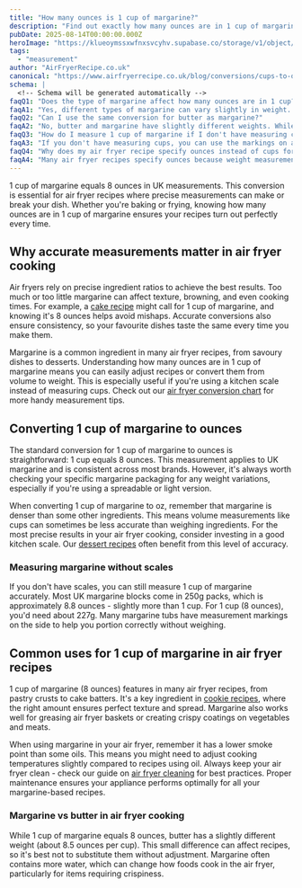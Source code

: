 ```yaml
---
title: "How many ounces is 1 cup of margarine?"
description: "Find out exactly how many ounces are in 1 cup of margarine with this simple UK conversion guide. Perfect for air fryer recipes!"
pubDate: 2025-08-14T00:00:00.000Z
heroImage: "https://klueoymssxwfnxsvcyhv.supabase.co/storage/v1/object/public/Shmucket/how-many-ounces-is-1-cup-of-margarine.webp"
tags:
  - "measurement"
author: "AirFryerRecipe.co.uk"
canonical: "https://www.airfryerrecipe.co.uk/blog/conversions/cups-to-ounces/how-many-ounces-is-1-cup-of-margarine"
schema: |
  <!-- Schema will be generated automatically -->
faqQ1: "Does the type of margarine affect how many ounces are in 1 cup?"
faqA1: "Yes, different types of margarine can vary slightly in weight. Standard block margarine typically measures 8 ounces per cup, while spreadable or light versions might be slightly less dense due to higher water content. Always check your specific product's packaging for the most accurate measurements."
faqQ2: "Can I use the same conversion for butter as margarine?"
faqA2: "No, butter and margarine have slightly different weights. While 1 cup of margarine equals 8 ounces, butter weighs about 8.5 ounces per cup. This small difference can affect recipes, especially in baking. If substituting, you may need to adjust other liquid ingredients slightly."
faqQ3: "How do I measure 1 cup of margarine if I don't have measuring cups?"
faqA3: "If you don't have measuring cups, you can use the markings on a margarine tub or estimate using a standard UK tablespoon (about 0.5 ounces). 16 tablespoons equal 1 cup (8 ounces). Alternatively, many UK margarine blocks are 250g, so you'd use about 90% of the block for 1 cup."
faqQ4: "Why does my air fryer recipe specify ounces instead of cups for margarine?"
faqA4: "Many air fryer recipes specify ounces because weight measurements are more precise than volume measurements. This precision is particularly important in air fryer cooking where exact ratios affect cooking times and textures. Using ounces helps ensure consistent results every time you make the recipe."
---
```

<p>1 cup of margarine equals 8 ounces in UK measurements. This conversion is essential for air fryer recipes where precise measurements can make or break your dish. Whether you're baking or frying, knowing how many ounces are in 1 cup of margarine ensures your recipes turn out perfectly every time.</p>

<h2>Why accurate measurements matter in air fryer cooking</h2>
<p>Air fryers rely on precise ingredient ratios to achieve the best results. Too much or too little margarine can affect texture, browning, and even cooking times. For example, a <a href=https://www.airfryerrecipe.co.uk/recipes>cake recipe</a> might call for 1 cup of margarine, and knowing it's 8 ounces helps avoid mishaps. Accurate conversions also ensure consistency, so your favourite dishes taste the same every time you make them.</p>
<p>Margarine is a common ingredient in many air fryer recipes, from savoury dishes to desserts. Understanding how many ounces are in 1 cup of margarine means you can easily adjust recipes or convert them from volume to weight. This is especially useful if you're using a kitchen scale instead of measuring cups. Check out our <a href=https://www.airfryerrecipe.co.uk/air-fryer-conversion-chart>air fryer conversion chart</a> for more handy measurement tips.</p>

<h2>Converting 1 cup of margarine to ounces</h2>
<p>The standard conversion for 1 cup of margarine to ounces is straightforward: 1 cup equals 8 ounces. This measurement applies to UK margarine and is consistent across most brands. However, it's always worth checking your specific margarine packaging for any weight variations, especially if you're using a spreadable or light version.</p>
<p>When converting 1 cup of margarine to oz, remember that margarine is denser than some other ingredients. This means volume measurements like cups can sometimes be less accurate than weighing ingredients. For the most precise results in your air fryer cooking, consider investing in a good kitchen scale. Our <a href=https://www.airfryerrecipe.co.uk/recipe-category/dessert>dessert recipes</a> often benefit from this level of accuracy.</p>

<h3>Measuring margarine without scales</h3>
<p>If you don't have scales, you can still measure 1 cup of margarine accurately. Most UK margarine blocks come in 250g packs, which is approximately 8.8 ounces - slightly more than 1 cup. For 1 cup (8 ounces), you'd need about 227g. Many margarine tubs have measurement markings on the side to help you portion correctly without weighing.</p>

<h2>Common uses for 1 cup of margarine in air fryer recipes</h2>
<p>1 cup of margarine (8 ounces) features in many air fryer recipes, from pastry crusts to cake batters. It's a key ingredient in <a href=https://www.airfryerrecipe.co.uk/recipe-category/cookies>cookie recipes</a>, where the right amount ensures perfect texture and spread. Margarine also works well for greasing air fryer baskets or creating crispy coatings on vegetables and meats.</p>
<p>When using margarine in your air fryer, remember it has a lower smoke point than some oils. This means you might need to adjust cooking temperatures slightly compared to recipes using oil. Always keep your air fryer clean - check our guide on <a href=https://www.airfryerrecipe.co.uk/air-fryer-cleaner>air fryer cleaning</a> for best practices. Proper maintenance ensures your appliance performs optimally for all your margarine-based recipes.</p>

<h3>Margarine vs butter in air fryer cooking</h3>
<p>While 1 cup of margarine equals 8 ounces, butter has a slightly different weight (about 8.5 ounces per cup). This small difference can affect recipes, so it's best not to substitute them without adjustment. Margarine often contains more water, which can change how foods cook in the air fryer, particularly for items requiring crispiness.</p>
